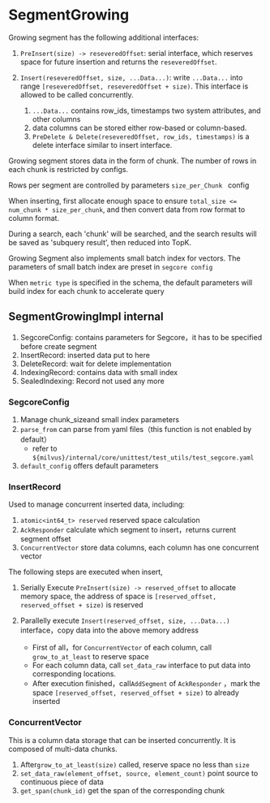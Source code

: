 # SegmentGrowing

Growing segment has the following additional interfaces:

1. `PreInsert(size) -> reseveredOffset`: serial interface, which reserves space for future insertion and returns the `reseveredOffset`.

2. `Insert(reseveredOffset, size, ...Data...)`: write `...Data...` into range `[reseveredOffset, reseveredOffset + size)`. This interface is allowed to be called concurrently.

   1. `...Data...` contains row_ids, timestamps two system attributes, and other columns
   2. data columns can be stored either row-based or column-based.
   3. `PreDelete & Delete(reseveredOffset, row_ids, timestamps)` is a delete interface similar to insert interface.

Growing segment stores data in the form of chunk. The number of rows in each chunk is restricted by configs.

Rows per segment are controlled by parameters `size_per_Chunk ` config

When inserting, first allocate enough space to ensure `total_size <= num_chunk * size_per_chunk`, and then convert data from row format to column format.

During a search, each 'chunk' will be searched, and the search results will be saved as 'subquery result', then reduced into TopK.

Growing Segment also implements small batch index for vectors. The parameters of small batch index are preset in `segcore config`

When `metric type` is specified in the schema, the default parameters will build index for each chunk to accelerate query

## SegmentGrowingImpl internal

1. SegcoreConfig: contains parameters for Segcore，it has to be specified before create segment
2. InsertRecord: inserted data put to here
3. DeleteRecord: wait for delete implementation
4. IndexingRecord: contains data with small index
5. SealedIndexing: Record not used any more

### SegcoreConfig

1. Manage chunk_sizeand small index parameters
2. `parse_from` can parse from yaml files（this function is not enabled by default）
   - refer to `${milvus}/internal/core/unittest/test_utils/test_segcore.yaml`
3. `default_config` offers default parameters

### InsertRecord

Used to manage concurrent inserted data, including:

1. `atomic<int64_t> reserved` reserved space calculation
2. `AckResponder` calculate which segment to insert，returns current segment offset
3. `ConcurrentVector` store data columns, each column has one concurrent vector

The following steps are executed when insert,

1. Serially Execute `PreInsert(size) -> reserved_offset` to allocate memory space, the address of space is `[reserved_offset, reserved_offset + size)` is reserved
2. Parallelly execute `Insert(reserved_offset, size, ...Data...)` interface，copy data into the above memory address

   - First of all，for `ConcurrentVector` of each column, call `grow_to_at_least` to reserve space
   - For each column data, call `set_data_raw` interface to put data into corresponding locations.
   - After execution finished，call`AddSegment` of `AckResponder` ，mark the space `[reserved_offset, reserved_offset + size)` to already inserted

### ConcurrentVector

This is a column data storage that can be inserted concurrently. It is composed of multi-data chunks.

1. After`grow_to_at_least(size)` called, reserve space no less than `size`
2. `set_data_raw(element_offset, source, element_count)` point source to continuous piece of data
3. `get_span(chunk_id)` get the span of the corresponding chunk
